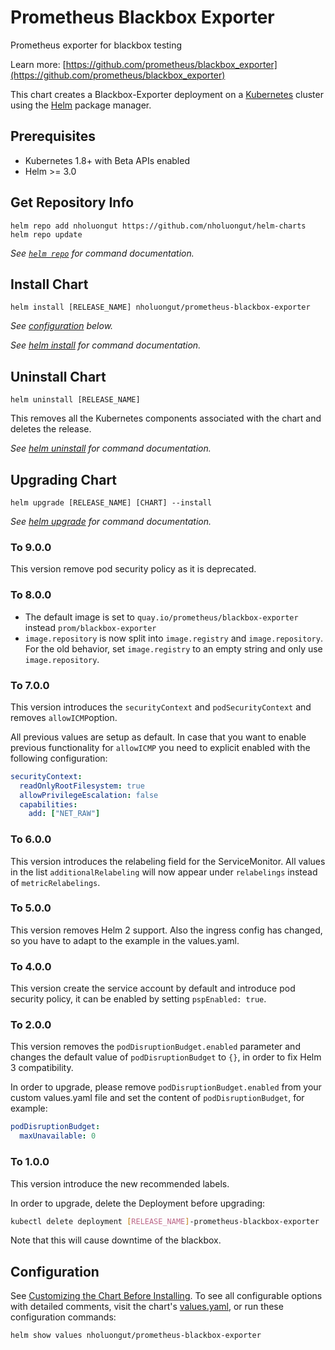# Prometheus Blackbox Exporter

Prometheus exporter for blackbox testing

Learn more: [https://github.com/prometheus/blackbox_exporter](https://github.com/prometheus/blackbox_exporter)

This chart creates a Blackbox-Exporter deployment on a [Kubernetes](http://kubernetes.io) cluster using the [Helm](https://helm.sh) package manager.

## Prerequisites

- Kubernetes 1.8+ with Beta APIs enabled
- Helm >= 3.0

## Get Repository Info

```console
helm repo add nholuongut https://github.com/nholuongut/helm-charts
helm repo update
```

_See [`helm repo`](https://helm.sh/docs/helm/helm_repo/) for command documentation._

## Install Chart

```console
helm install [RELEASE_NAME] nholuongut/prometheus-blackbox-exporter
```

_See [configuration](#configuration) below._

_See [helm install](https://helm.sh/docs/helm/helm_install/) for command documentation._

## Uninstall Chart

```console
helm uninstall [RELEASE_NAME]
```

This removes all the Kubernetes components associated with the chart and deletes the release.

_See [helm uninstall](https://helm.sh/docs/helm/helm_uninstall/) for command documentation._

## Upgrading Chart

```console
helm upgrade [RELEASE_NAME] [CHART] --install
```

_See [helm upgrade](https://helm.sh/docs/helm/helm_upgrade/) for command documentation._

### To 9.0.0

This version remove pod security policy as it is deprecated.

### To 8.0.0

- The default image is set to `quay.io/prometheus/blackbox-exporter` instead `prom/blackbox-exporter`
- `image.repository` is now split into `image.registry` and `image.repository`.
  For the old behavior, set `image.registry` to an empty string and only use `image.repository`.

### To 7.0.0

This version introduces the `securityContext` and `podSecurityContext` and removes `allowICMP`option.

All previous values are setup as default. In case that you want to enable previous functionality for `allowICMP` you need to explicit enabled with the following configuration:

```yaml
securityContext:
  readOnlyRootFilesystem: true
  allowPrivilegeEscalation: false
  capabilities:
    add: ["NET_RAW"]
```

### To 6.0.0

This version introduces the relabeling field for the ServiceMonitor.
All values in the list `additionalRelabeling` will now appear under `relabelings` instead of `metricRelabelings`.

### To 5.0.0

This version removes Helm 2 support. Also the ingress config has changed, so you have to adapt to the example in the values.yaml.

### To 4.0.0

This version create the service account by default and introduce pod security policy, it can be enabled by setting `pspEnabled: true`.

### To 2.0.0

This version removes the `podDisruptionBudget.enabled` parameter and changes the default value of `podDisruptionBudget` to `{}`, in order to fix Helm 3 compatibility.

In order to upgrade, please remove `podDisruptionBudget.enabled` from your custom values.yaml file and set the content of `podDisruptionBudget`, for example:

```yaml
podDisruptionBudget:
  maxUnavailable: 0
```

### To 1.0.0

This version introduce the new recommended labels.

In order to upgrade, delete the Deployment before upgrading:

```bash
kubectl delete deployment [RELEASE_NAME]-prometheus-blackbox-exporter
```

Note that this will cause downtime of the blackbox.

## Configuration

See [Customizing the Chart Before Installing](https://helm.sh/docs/intro/using_helm/#customizing-the-chart-before-installing). To see all configurable options with detailed comments, visit the chart's [values.yaml](./values.yaml), or run these configuration commands:

```console
helm show values nholuongut/prometheus-blackbox-exporter
```
